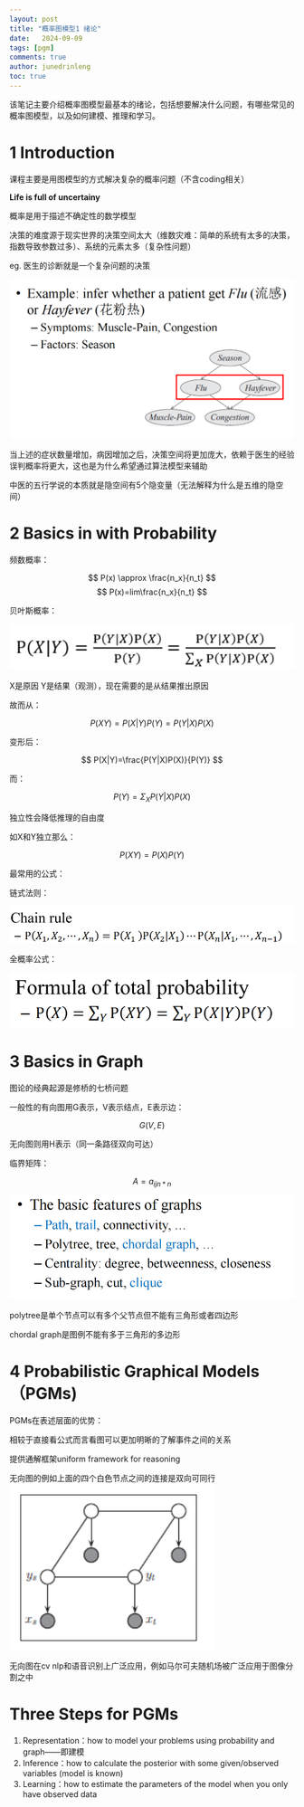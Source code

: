 ```yaml
---
layout: post
title: "概率图模型1 绪论"
date:   2024-09-09
tags: [pgm]
comments: true
author: junedrinleng
toc: true
---
```



该笔记主要介绍概率图模型最基本的绪论，包括想要解决什么问题，有哪些常见的概率图模型，以及如何建模、推理和学习。
<!-- more -->


# 1 Introduction 
课程主要是用图模型的方式解决复杂的概率问题（不含coding相关）  

**Life is full of uncertainy**  

概率是用于描述不确定性的数学模型  

决策的难度源于现实世界的决策空间太大（维数灾难：简单的系统有太多的决策，指数导致参数过多）、系统的元素太多（复杂性问题）  

eg. 医生的诊断就是一个复杂问题的决策  

![](https://raw.githubusercontent.com/JuneDrinleng/JuneDrinleng.github.io/main/img/2024-11-16-PGM_1/image-20240909101452938.png)



当上述的症状数量增加，病因增加之后，决策空间将更加庞大，依赖于医生的经验误判概率将更大，这也是为什么希望通过算法模型来辅助  


中医的五行学说的本质就是隐空间有5个隐变量（无法解释为什么是五维的隐空间）  

# 2 Basics in with Probability
频数概率：  

$$
P(x) \approx \frac{n_x}{n_t}
$$
$$
P(x)=lim\frac{n_x}{n_t}
$$  

贝叶斯概率：   

![](https://raw.githubusercontent.com/JuneDrinleng/JuneDrinleng.github.io/main/img/2024-11-16-PGM_1/image-20240909102407997.png)


X是原因 Y是结果（观测），现在需要的是从结果推出原因  

故而从：  

$$
P(XY)=P(X|Y)P(Y)=P(Y|X)P(X)
$$  

变形后：  

$$
P(X|Y)=\frac{P(Y|X)P(X)}{P(Y)}
$$  

而：  

$$
P(Y)=\Sigma_XP(Y|X)P(X) 
$$  

独立性会降低推理的自由度  

如X和Y独立那么：  

$$
P(XY)=P(X)P(Y)
$$  

最常用的公式：  

链式法则：  

![](https://raw.githubusercontent.com/JuneDrinleng/JuneDrinleng.github.io/main/img/2024-11-16-PGM_1/image-20240909103303796.png)

全概率公式：   

![](https://raw.githubusercontent.com/JuneDrinleng/JuneDrinleng.github.io/main/img/2024-11-16-PGM_1/image-20240909103444904.png)


# 3 Basics in Graph
图论的经典起源是修桥的七桥问题  

一般性的有向图用G表示，V表示结点，E表示边：  

$$G(V,E)$$  

无向图则用H表示（同一条路径双向可达）  

临界矩阵：  

$$A={a_{ij}}_{n*n}$$    

![](https://raw.githubusercontent.com/JuneDrinleng/JuneDrinleng.github.io/main/img/2024-11-16-PGM_1/image-20240909112152821.png)  



polytree是单个节点可以有多个父节点但不能有三角形或者四边形  

chordal graph是图例不能有多于三角形的多边形  


# 4 Probabilistic Graphical Models（PGMs)
PGMs在表述层面的优势：  

相较于直接看公式而言看图可以更加明晰的了解事件之间的关系  

提供通解框架uniform framework for reasoning  


无向图的例如上面的四个白色节点之间的连接是双向可同行  
![](https://raw.githubusercontent.com/JuneDrinleng/JuneDrinleng.github.io/main/img/2024-11-16-PGM_1/image-20240909113531985.png)  


无向图在cv nlp和语音识别上广泛应用，例如马尔可夫随机场被广泛应用于图像分割之中  



# Three Steps for PGMs
1. Representation：how to model your problems using probability and graph——即建模
2. Inference：how to calculate the posterior with some given/observed variables (model is known)
3. Learning：how to estimate the parameters of the model when you only have observed data